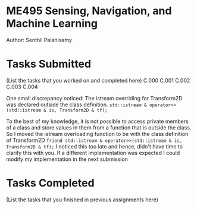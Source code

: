 # ME495 Sensing, Navigation, and Machine Learning
Author: Senthil Palanisamy
# Tasks Submitted
(List the tasks that you worked on and completed here)
C.000
C.001
C.002
C.003
C.004

One small discrepancy noticed:
The istream overriding for Transform2D was declared outside the class definition.
`std::istream & operator>>(std::istream & is, Transform2D & tf);`

To the best of my knowledge, it is not possible to access private members of 
a class and store values in them from a function that is outside the class. So
I moved the istream overloading function to be with the class definition of
Transform2D
`friend std::istream & operator>>(std::istream & is, Transform2D & tf);`
I noticed this too late and hence, didn't have time to clarify this with you.
If a different implementation was expected I could modify my implementation 
in the next submission
# Tasks Completed
(List the tasks that you finished in previous assignments here)
